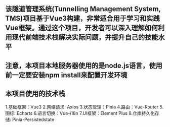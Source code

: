 ## 该隧道管理系统(Tunnelling Management System, TMS)项目基于Vue3构建，非常适合用于学习和实践Vue框架。通过这个项目，开发者可以深入理解如何利用现代前端技术栈解决实际问题，并提升自己的技能水平

## 注意，本项目本地服务器使用的是node.js语言，使用前一定要安装npm install来配置开发环境

## 本项目使用的技术栈
1.基础框架：Vue3
2.网络请求: Axios
3.状态管理：Pinia
4.路由：Vue-Router
5.图标: Echarts
6.语言切换：Vue-i18n
7.UI框架：Element Plus
8.仓库持久化存储: Pinia-Persistedstate
